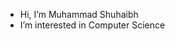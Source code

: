 - Hi, I’m Muhammad Shuhaibh
- I’m interested in Computer Science
<!---
shuhaibh/shuhaibh is a ✨ special ✨ repository because its `README.md` (this file) appears on your GitHub profile.
You can click the Preview link to take a look at your changes.
--->
